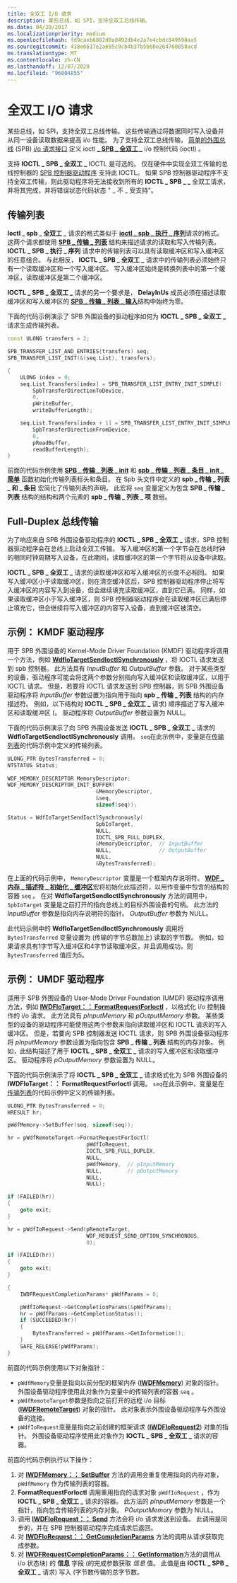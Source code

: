 ```yaml
---
title: 全双工 I/O 请求
description: 某些总线，如 SPI，支持全双工总线传输。
ms.date: 04/20/2017
ms.localizationpriority: medium
ms.openlocfilehash: fd9caeb6882d0a0492db4e2a7e4cbdc849698aa5
ms.sourcegitcommit: 418e6617e2a695c9cb4b37b5b60e264760858acd
ms.translationtype: MT
ms.contentlocale: zh-CN
ms.lasthandoff: 12/07/2020
ms.locfileid: "96804855"
---
```

# <a name="full-duplex-io-requests"></a>全双工 I/O 请求


某些总线，如 SPI，支持全双工总线传输。 这些传输通过将数据同时写入设备并从同一设备读取数据来提高 i/o 性能。 为了支持全双工总线传输， [简单的外围总线](/previous-versions/hh450903(v=vs.85)) (SPB) [i/o 请求接口](/previous-versions/hh698224(v=vs.85)) 定义 ioctl [**\_ SPB \_ 全双工 \_**](https://msdn.microsoft.com/library/windows/hardware/hh974774) i/o 控制代码 (ioctl) 。

支持 **IOCTL \_ SPB \_ 全双工 \_** IOCTL 是可选的。 仅在硬件中实现全双工传输的总线控制器的 [SPB 控制器驱动程序](./spb-controller-drivers.md) 支持此 IOCTL。 如果 SPB 控制器驱动程序不支持全双工传输，则此驱动程序将无法接收到所有的 **IOCTL \_ SPB \_ \_** 全双工请求，并将其完成，并将错误状态代码状态 " \_ 不 \_ 受支持"。

## <a name="transfer-list"></a>传输列表


**Ioctl \_ spb \_ 全双工 \_** 请求的格式类似于 [**ioctl \_ spb \_ 执行 \_ 序列**](https://msdn.microsoft.com/library/windows/hardware/hh450857)请求的格式。 这两个请求都使用 [**SPB \_ 传输 \_ 列表**](/windows-hardware/drivers/ddi/spb/ns-spb-spb_transfer_list) 结构来描述请求的读取和写入传输列表。 **IOCTL \_ SPB \_ 执行 \_ 序列** 请求中的传输列表可以具有读取缓冲区和写入缓冲区的任意组合。 与此相反， **IOCTL \_ SPB \_ 全双工 \_** 请求中的传输列表必须始终只有一个读取缓冲区和一个写入缓冲区。 写入缓冲区始终是转换列表中的第一个缓冲区，读取缓冲区是第二个缓冲区。

**IOCTL \_ SPB \_ 全双工 \_** 请求的另一个要求是， **DelayInUs** 成员必须在描述读取缓冲区和写入缓冲区的 [**SPB \_ 传输 \_ 列表 \_ 输入**](/windows-hardware/drivers/ddi/spb/ns-spb-spb_transfer_list_entry)结构中始终为零。

下面的代码示例演示了 SPB 外围设备的驱动程序如何为 **IOCTL \_ SPB \_ 全双工 \_** 请求生成传输列表。

```cpp
const ULONG transfers = 2;

SPB_TRANSFER_LIST_AND_ENTRIES(transfers) seq;
SPB_TRANSFER_LIST_INIT(&(seq.List), transfers);

{
    ULONG index = 0;
    seq.List.Transfers[index] = SPB_TRANSFER_LIST_ENTRY_INIT_SIMPLE(
        SpbTransferDirectionToDevice,
        0,
        pWriteBuffer,
        writeBufferLength);

    seq.List.Transfers[index + 1] = SPB_TRANSFER_LIST_ENTRY_INIT_SIMPLE(
        SpbTransferDirectionFromDevice,
        0,
        pReadBuffer,
        readBufferLength);
}
```

前面的代码示例使用 [**SPB \_ 传输 \_ 列表 \_ init**](/windows-hardware/drivers/ddi/spb/nf-spb-spb_transfer_list_init) 和 [**spb \_ 传输 \_ 列表 \_ 条目 \_ init \_ 简单**](/windows-hardware/drivers/ddi/spb/nf-spb-spb_transfer_list_entry_init_simple) 函数初始化传输列表标头和条目。 在 Spb 头文件中定义的 **spb \_ 传输 \_ 列表 \_ 和 \_ 条目** 宏简化了传输列表的声明。 此宏将 `seq` 变量定义为包含 **SPB \_ 传输 \_ 列表** 结构的结构和两个元素的 **spb \_ 传输 \_ 列表 \_ 项** 数组。

## <a name="full-duplex-bus-transfers"></a>Full-Duplex 总线传输


为了响应来自 SPB 外围设备驱动程序的 **IOCTL \_ SPB \_ 全双工 \_** 请求，SPB 控制器驱动程序会在总线上启动全双工传输。 写入缓冲区的第一个字节会在总线时钟的相同时钟周期写入设备，在此期间，读取缓冲区的第一个字节将从设备中读取。

**IOCTL \_ SPB \_ 全双工 \_** 请求的读取缓冲区和写入缓冲区的长度不必相同。 如果写入缓冲区小于读取缓冲区，则在清空缓冲区后，SPB 控制器驱动程序停止将写入缓冲区的内容写入到设备，但会继续填充读取缓冲区，直到它已满。 同样，如果读取缓冲区小于写入缓冲区，则 SPB 控制器驱动程序会在读取缓冲区已满后停止填充它，但会继续将写入缓冲区的内容写入设备，直到缓冲区被清空。

## <a name="example-kmdf-driver"></a>示例： KMDF 驱动程序


用于 SPB 外围设备的 Kernel-Mode Driver Foundation (KMDF) 驱动程序将调用一个方法，例如 [**WdfIoTargetSendIoctlSynchronously**](/windows-hardware/drivers/ddi/wdfiotarget/nf-wdfiotarget-wdfiotargetsendioctlsynchronously) ，将 IOCTL 请求发送到 spb 控制器。 此方法具有 *InputBuffer* 和 *OutputBuffer* 参数。 对于某些类型的设备，驱动程序可能会将这两个参数分别指向写入缓冲区和读取缓冲区，以用于 IOCTL 请求。 但是，若要将 IOCTL 请求发送到 SPB 控制器，则 SPB 外围设备驱动程序将 *InputBuffer* 参数设置为指向用于指向 **spb \_ 传输 \_ 列表** 结构的内存描述符。 例如，以下结构对 **IOCTL \_ SPB \_ 全双工 \_** 请求) 顺序描述了写入缓冲区和读取缓冲区 (。 驱动程序将 *OutputBuffer* 参数设置为 NULL。

下面的代码示例演示了向 SPB 外围设备发送 **IOCTL \_ SPB \_ 全双工 \_** 请求的 **WdfIoTargetSendIoctlSynchronously** 调用。 `seq`在此示例中，变量是在[传输列表](#transfer-list)的代码示例中定义的传输列表。

```cpp
ULONG_PTR BytesTransferred = 0;
NTSTATUS Status;
  
WDF_MEMORY_DESCRIPTOR MemoryDescriptor;
WDF_MEMORY_DESCRIPTOR_INIT_BUFFER(
                            &MemoryDescriptor,  
                            &seq,  
                            sizeof(seq));

Status = WdfIoTargetSendIoctlSynchronously(
                            SpbIoTarget,
                            NULL,
                            IOCTL_SPB_FULL_DUPLEX,
                            &MemoryDescriptor,  // InputBuffer
                            NULL,               // OutputBuffer
                            NULL,
                            &BytesTransferred);
```

在上面的代码示例中， `MemoryDescriptor` 变量是一个框架内存说明符。 [**WDF \_ 内存 \_ 描述符 \_ 初始化 \_ 缓冲区**](/windows-hardware/drivers/ddi/wdfmemory/nf-wdfmemory-wdf_memory_descriptor_init_buffer)宏将初始化此描述符，以用作变量中包含的结构的容器 `seq` 。 在对 **WdfIoTargetSendIoctlSynchronously** 方法的调用中， `SpbIoTarget` 变量是之前打开的指向总线上的目标外围设备的句柄。 此方法的 *InputBuffer* 参数是指向内存说明符的指针。 *OutputBuffer* 参数为 NULL。

此代码示例中的 **WdfIoTargetSendIoctlSynchronously** 调用将 `BytesTransferred` 变量设置为 (传输的字节总数加上) 读取的字节数。 例如，如果请求具有1字节写入缓冲区和4字节读取缓冲区，并且调用成功，则 `BytesTransferred` 值应为5。

## <a name="example-umdf-driver"></a>示例： UMDF 驱动程序


适用于 SPB 外围设备的 User-Mode Driver Foundation (UMDF) 驱动程序调用方法，例如 [**IWDFIoTarget：： FormatRequestForIoctl**](/windows-hardware/drivers/ddi/wudfddi/nf-wudfddi-iwdfiotarget-formatrequestforioctl) ，以格式化 i/o 控制操作的 i/o 请求。 此方法具有 *pInputMemory* 和 *pOutputMemory* 参数。 某些类型的设备的驱动程序可能使用这两个参数来指向读取缓冲区和 IOCTL 请求的写入缓冲区。 但是，若要向 SPB 控制器发送 IOCTL 请求，则 SPB 外围设备驱动程序将 *pInputMemory* 参数设置为指向包含 **SPB \_ 传输 \_ 列表** 结构的内存对象。 例如，此结构描述了用于 **IOCTL \_ SPB \_ 全双工 \_** 请求的写入缓冲区和读取缓冲区。 驱动程序将 *pOutputMemory* 参数设置为 NULL。

下面的代码示例演示了将 **IOCTL \_ SPB \_ 全双工 \_** 请求格式化为 SPB 外围设备的 **IWDFIoTarget：： FormatRequestForIoctl** 调用。 `seq`在此示例中，变量是在[传输列表](#transfer-list)的代码示例中定义的传输列表。

```cpp
ULONG_PTR BytesTransferred = 0;
HRESULT hr;

pWdfMemory->SetBuffer(seq, sizeof(seq));

hr = pWdfRemoteTarget->FormatRequestForIoctl( 
                         pWdfIoRequest,
                         IOCTL_SPB_FULL_DUPLEX,
                         NULL,
                         pWdfMemory,  // pInputMemory
                         NULL,        // pOutputMemory 
                         NULL,
                         NULL);

if (FAILED(hr))
{
    goto exit;
}

hr = pWdfIoRequest->Send(pRemoteTarget,
                         WDF_REQUEST_SEND_OPTION_SYNCHRONOUS,
                         0);

if (FAILED(hr))
{
    goto exit;
}

{
    IWDFRequestCompletionParams* pWdfParams = 0;

    pWdfIoRequest->GetCompletionParams(&pWdfParams);
    hr = pWdfParams->GetCompletionStatus();
    if (SUCCEEDED(hr))
    {
        BytesTransferred = pWdfParams->GetInformation();
    }
    SAFE_RELEASE(pWdfParams);
}
```

前面的代码示例使用以下对象指针：

-   `pWdfMemory`变量是指向以前分配的框架内存 ([**IWDFMemory**](/windows-hardware/drivers/ddi/wudfddi/nn-wudfddi-iwdfmemory)) 对象的指针。 外围设备驱动程序使用此对象作为变量中的传输列表的容器 `seq` 。
-   `pWdfRemoteTarget`参数是指向之前打开的远程 i/o 目标 ([**IWDFRemoteTarget**](/windows-hardware/drivers/ddi/wudfddi/nn-wudfddi-iwdfremotetarget)) 对象的指针。 此对象表示外围设备驱动程序与外围设备的连接。
-   `pWdfIoRequest`变量是指向之前创建的框架请求 ([**IWDFIoRequest2**](/windows-hardware/drivers/ddi/wudfddi/nn-wudfddi-iwdfiorequest2)) 对象的指针。 外围设备驱动程序使用此对象作为 **IOCTL \_ SPB \_ 全双工 \_** 请求的容器。

前面的代码示例执行以下操作：

1.  对 [**IWDFMemory：： SetBuffer**](/windows-hardware/drivers/ddi/wudfddi/nf-wudfddi-iwdfmemory-setbuffer) 方法的调用会重复使用指向的内存对象， `pWdfMemory` 作为传输列表的容器。
2.  **FormatRequestForIoctl** 调用重用指向的请求对象 `pWdfIoRequest` ，作为 **IOCTL \_ SPB \_ 全双工 \_** 请求的容器。 此方法的 *pInputMemory* 参数是一个指针，指向包含传输列表的内存对象。 *POutputMemory* 参数为 NULL。
3.  调用 [**IWDFIoRequest：： Send**](/windows-hardware/drivers/ddi/wudfddi/nf-wudfddi-iwdfiorequest-send) 方法会将 i/o 请求发送到设备。 此调用是同步的，并在 SPB 控制器驱动程序完成请求后返回。
4.  对 [**IWDFIoRequest：： GetCompletionParams**](/windows-hardware/drivers/ddi/wudfddi/nf-wudfddi-iwdfiorequest-getcompletionparams) 方法的调用从请求获取完成参数。
5.  对 [**IWDFRequestCompletionParams：： GetInformation**](/windows-hardware/drivers/ddi/wudfddi/nf-wudfddi-iwdfrequestcompletionparams-getinformation)方法的调用从 i/o 状态块) 的 **信息** 字段 (的完成参数获取 *信息* 值。 此值是由 **IOCTL \_ SPB \_ 全双工 \_** 请求) 写入 (字节数传输的总字节数。

 

